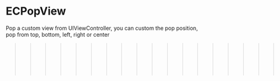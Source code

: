 # ECPopView
Pop a custom view from UIViewController, you can custom the pop position, pop from top, bottom, left, right or center
>>>>>>>>>>>>>>>>>>>>![image](https://github.com/zxwcool/ECPopView/blob/master/ECPopViewGIF.gif)


